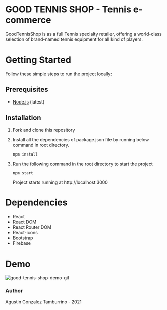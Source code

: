 # GOOD TENNIS SHOP - Tennis e-commerce

GoodTennisShop is as a full Tennis specialty retailer, offering a world-class selection of brand-named tennis equipment for all kind of players.

# Getting Started

Follow these simple steps to run the project locally:

## Prerequisites

- [Node.js](https://nodejs.org/en/) (latest)

## Installation

1. Fork and clone this repository

2. Install all the dependencies of package.json file by running below command in root directory.

   ```
   npm install
   ```


3. Run the following command in the root directory to start the project

   ```
   npm start
   ```

    Project starts running at http://localhost:3000


# Dependencies
- React
- React DOM
- React Router DOM
- React-icons
- Bootstrap
- Firebase

# Demo

![good-tennis-shop-demo-gif](good-tennis-shop-demo.gif)



### Author

Agustin Gonzalez Tamburrino - 2021